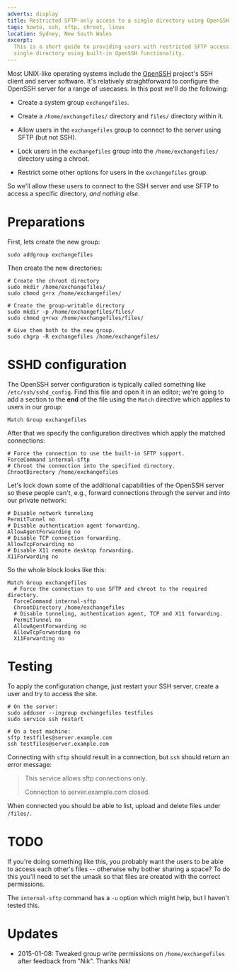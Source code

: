 ```yaml
---
adverts: display
title: Restricted SFTP-only access to a single directory using OpenSSH
tags: howto, ssh, sftp, chroot, linux
location: Sydney, New South Wales
excerpt: 
  This is a short guide to providing users with restricted SFTP access to a
  single directory using built-in OpenSSH functionality.
---
```


Most UNIX-like operating systems include the [OpenSSH][1] project's SSH client
and server software. It's relatively straightforward to configure the OpenSSH
server for a range of usecases. In this post we'll do the following:

[1]: http://openssh.org/

- Create a system group `exchangefiles`.

- Create a `/home/exchangefiles/` directory and `files/` directory within it.

- Allow users in the `exchangefiles` group to connect to the server using SFTP
  (but not SSH).

- Lock users in the `exchangefiles` group into the `/home/exchangefiles/`
  directory using a chroot.

- Restrict some other options for users in the `exchangefiles` group.

So we'll allow these users to connect to the SSH server and use SFTP to access
a specific directory, *and nothing else*.

# Preparations

First, lets create the new group:

````{.bash}
sudo addgroup exchangefiles
````

Then create the new directories:

````{.bash}
# Create the chroot directory
sudo mkdir /home/exchangefiles/
sudo chmod g+rx /home/exchangefiles/

# Create the group-writable directory
sudo mkdir -p /home/exchangefiles/files/
sudo chmod g+rwx /home/exchangefiles/files/

# Give them both to the new group.
sudo chgrp -R exchangefiles /home/exchangefiles/
````

# SSHD configuration

The OpenSSH server configuration is typically called something like
`/etc/ssh/sshd_config`. Find this file and open it in an editor; we're going to
add a section to the **end** of the file using the `Match` directive which
applies to users in our group:

````
Match Group exchangefiles
````

After that we specify the configuration directives which apply the matched
connections:

````
# Force the connection to use the built-in SFTP support.
ForceCommand internal-sftp
# Chroot the connection into the specified directory.
ChrootDirectory /home/exchangefiles
````

Let's lock down some of the additional capabilities of the OpenSSH server so
these people can't, e.g., forward connections through the server and into our
private network:

````
# Disable network tunneling
PermitTunnel no
# Disable authentication agent forwarding.
AllowAgentForwarding no
# Disable TCP connection forwarding.
AllowTcpForwarding no
# Disable X11 remote desktop forwarding.
X11Forwarding no
````

So the whole block looks like this:

````
Match Group exchangefiles
  # Force the connection to use SFTP and chroot to the required directory.
  ForceCommand internal-sftp
  ChrootDirectory /home/exchangefiles
  # Disable tunneling, authentication agent, TCP and X11 forwarding.
  PermitTunnel no
  AllowAgentForwarding no
  AllowTcpForwarding no
  X11Forwarding no
````

# Testing

To apply the configuration change, just restart your SSH server, create a user
and try to access the site.

````{.bash}
# On the server:
sudo adduser --ingroup exchangefiles testfiles
sudo service ssh restart

# On a test machine:
sftp testfiles@server.example.com
ssh testfiles@server.example.com
````

Connecting with `sftp` should result in a connection, but `ssh` should return
an error message:

> This service allows sftp connections only.
>
> Connection to server.example.com closed.

When connected you should be able to list, upload and delete files under
`/files/`.

# TODO

If you're doing something like this, you probably want the users to be able to
access each other's files -- otherwise why bother sharing a space? To do this
you'll need to set the umask so that files are created with the correct
permissions.

The `internal-sftp` command has a `-u` option which might help, but I haven't
tested this.

# Updates

- 2015-01-08: Tweaked group write permissions on `/home/exchangefiles` after
feedback from "Nik". Thanks Nik!
